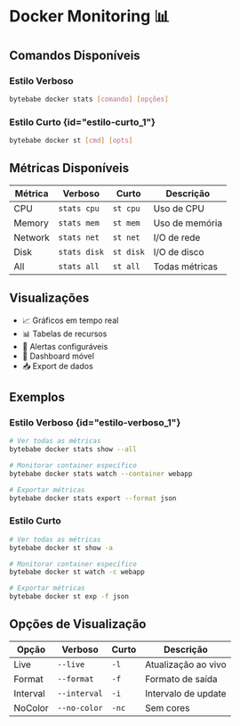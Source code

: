 # Docker Monitoring 📊

## Comandos Disponíveis

### Estilo Verboso
```bash
bytebabe docker stats [comando] [opções]
```

### Estilo Curto {id="estilo-curto_1"}
```bash
bytebabe docker st [cmd] [opts]
```

## Métricas Disponíveis

| Métrica | Verboso | Curto | Descrição |
|---------|---------|-------|-----------|
| CPU | `stats cpu` | `st cpu` | Uso de CPU |
| Memory | `stats mem` | `st mem` | Uso de memória |
| Network | `stats net` | `st net` | I/O de rede |
| Disk | `stats disk` | `st disk` | I/O de disco |
| All | `stats all` | `st all` | Todas métricas |

## Visualizações

- 📈 Gráficos em tempo real
- 📊 Tabelas de recursos
- 🎯 Alertas configuráveis
- 📱 Dashboard móvel
- 📥 Export de dados

## Exemplos

### Estilo Verboso {id="estilo-verboso_1"}
```bash
# Ver todas as métricas
bytebabe docker stats show --all

# Monitorar container específico
bytebabe docker stats watch --container webapp

# Exportar métricas
bytebabe docker stats export --format json
```

### Estilo Curto
```bash
# Ver todas as métricas
bytebabe docker st show -a

# Monitorar container específico
bytebabe docker st watch -c webapp

# Exportar métricas
bytebabe docker st exp -f json
```

## Opções de Visualização

| Opção | Verboso | Curto | Descrição |
|-------|---------|-------|-----------|
| Live | `--live` | `-l` | Atualização ao vivo |
| Format | `--format` | `-f` | Formato de saída |
| Interval | `--interval` | `-i` | Intervalo de update |
| NoColor | `--no-color` | `-nc` | Sem cores |